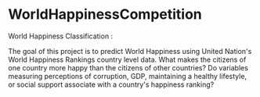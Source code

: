 # WorldHappinessCompetition
World Happiness Classification :

The goal of this project is to predict World Happiness using United Nation's World Happiness Rankings country level data. What makes the citizens of one country more happy than the citizens of other countries? Do variables measuring perceptions of corruption, GDP, maintaining a healthy lifestyle, or social support associate with a country's happiness ranking?
